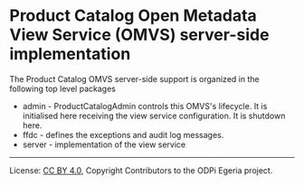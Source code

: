 <!-- SPDX-License-Identifier: CC-BY-4.0 -->
<!-- Copyright Contributors to the ODPi Egeria project. -->

# Product Catalog Open Metadata View Service (OMVS) server-side implementation

The Product Catalog OMVS server-side support is organized in the following top level packages 

* admin -  ProductCatalogAdmin controls this OMVS's lifecycle. It is initialised here receiving the view service configuration. It is shutdown here.
* ffdc - defines the exceptions and audit log messages.
* server - implementation of the view service

----
License: [CC BY 4.0](https://creativecommons.org/licenses/by/4.0/),
Copyright Contributors to the ODPi Egeria project.